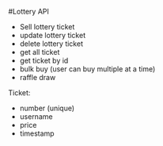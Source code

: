 #Lottery API

- Sell lottery ticket
- update lottery ticket
- delete lottery ticket
- get all ticket
- get ticket by id
- bulk buy (user can buy multiple at a time)
- raffle draw


Ticket:
- number (unique)
- username
- price
- timestamp